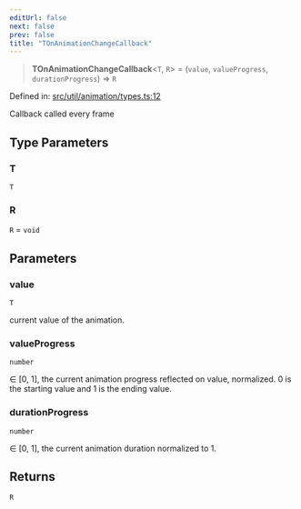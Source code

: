 ```yaml
---
editUrl: false
next: false
prev: false
title: "TOnAnimationChangeCallback"
---
```


> **TOnAnimationChangeCallback**\<`T`, `R`\> = (`value`, `valueProgress`, `durationProgress`) => `R`

Defined in: [src/util/animation/types.ts:12](https://github.com/fabricjs/fabric.js/blob/8206f10a405480a7ba988ff6cfdde6412c1f13f8/src/util/animation/types.ts#L12)

Callback called every frame

## Type Parameters

### T

`T`

### R

`R` = `void`

## Parameters

### value

`T`

current value of the animation.

### valueProgress

`number`

∈ [0, 1], the current animation progress reflected on value, normalized.
0 is the starting value and 1 is the ending value.

### durationProgress

`number`

∈ [0, 1], the current animation duration normalized to 1.

## Returns

`R`
